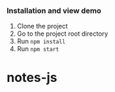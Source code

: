 ### Installation and view demo
1. Clone the project
2. Go to the project root directory
3. Run `npm install`
4. Run `npm start`
# notes-js
